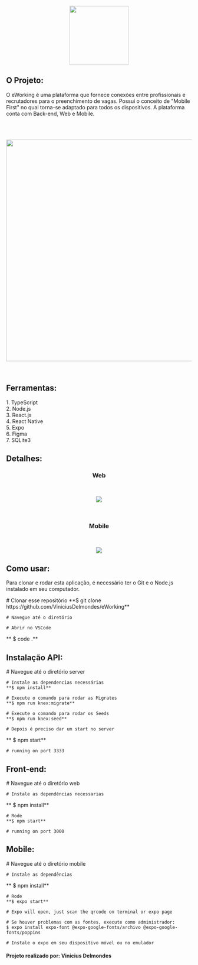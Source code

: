 <p align="center">
<img src="https://user-images.githubusercontent.com/60788150/94075247-3789ee80-fdd1-11ea-8e88-33ecee4e0823.PNG" width="160">
</p>

<h2>
O Projeto:
</h2>
<p>
O eWorking é uma plataforma que fornece conexões entre profissionais e recrutadores para o preenchimento de vagas. Possui o conceito de "Mobile First" no qual torna-se adaptado
para todos os dispositivos. A plataforma conta com Back-end, Web e Mobile.
</p>

</br>
</br>

<p align="center">
 <img src="https://user-images.githubusercontent.com/60788150/94075139-027d9c00-fdd1-11ea-97f2-f0cbaa5d3764.PNG" width="600">
</p>

<br/>

<h2>
Ferramentas:
</h2>
<p>
1.  TypeScript </br>
2.  Node.js </br>
3.  React.js </br>
4.  React Native </br>
5.  Expo </br>
6.  Figma </br>
7.  SQLite3 </br>
</p>

<h2>
Detalhes:
</h2>
<h3 align="center"> Web </h3>
<br/>
<p align="center">
 <img src="https://user-images.githubusercontent.com/60788150/94083834-89834200-fdda-11ea-8170-ac284ec25002.PNG" >
</p>

<br/>

<h3 align="center"> Mobile </h3>
<br/>
<p align="center">
 <img src="https://user-images.githubusercontent.com/60788150/94082729-fb0dc100-fdd7-11ea-8463-f864a004431a.PNG" >
</p>

<h2>
 Como usar:
</h2>
<p>
Para clonar e rodar esta aplicação, é necessário ter o Git e o Node.js instalado em seu computador.
</p>
    # Clonar esse repositório
    **$ git clone https://github.com/ViniciusDelmondes/eWorking**
    
    # Navegue até o diretório
    
    # Abrir no VSCode
   ** $ code .**

<h2>
 Instalação API:
</h2>
<p>
    # Navegue até o diretório server
    
    # Instale as dependencias necessárias
    **$ npm install**
    
    # Execute o comando para rodar as Migrates
    **$ npm run knex:migrate**
    
    # Execute o comando para rodar os Seeds
    **$ npm run knex:seed**
    
    # Depois é preciso dar um start no server
   ** $ npm start**
    
    # running on port 3333
</p>

<h2>
 Front-end:
</h2>
<p>
    # Navegue até o diretório web
    
    # Instale as dependências necessarias
   ** $ npm install**
    
    # Rode
    **$ npm start**
    
    # running on port 3000
</p>

<h2>
	Mobile:
</h2>
<p>
    # Navegue até o diretório mobile
    
    # Instale as dependências
   ** $ npm install**
    
    # Rode
    **$ expo start**
    
    # Expo will open, just scan the qrcode on terminal or expo page
    
    # Se houver problemas com as fontes, execute como administrador:
    $ expo install expo-font @expo-google-fonts/archivo @expo-google-fonts/poppins
    
    # Instale o expo em seu dispositivo móvel ou no emulador
</p>

<h4>
 Projeto realizado por: Vinicius Delmondes
</h4>


